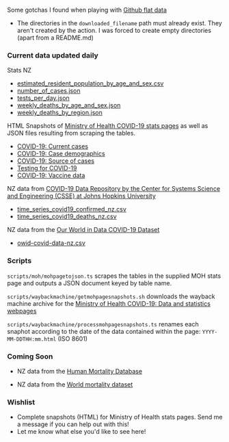 Some gotchas I found when playing with [Github flat data](https://github.com/marketplace/actions/flat-data)

- The directories in the `downloaded_filename` path must already exist. They aren't created by the action. I was forced to create empty directories (apart from a README.md)

### Current data updated daily

Stats NZ

- [estimated_resident_population_by_age_and_sex.csv](/data/statsnz/estimated_resident_population_by_age_and_sex.csv)
- [number_of_cases.json](/data/statsnz/number_of_cases.json)
- [tests_per_day.json](/data/statsnz/tests_per_day.json)
- [weekly_deaths_by_age_and_sex.json](/data/statsnz/weekly_deaths_by_age_and_sex.json)
- [weekly_deaths_by_region.json](/data/statsnz/weekly_deaths_by_region.json)

HTML Snapshots of [Ministry of Health COVID-19 stats pages](https://www.health.govt.nz/covid-19-novel-coronavirus/covid-19-data-and-statistics) as well as JSON files resulting from scraping the tables.

- [COVID-19: Current cases](/moh/covid-19-current-cases)
- [COVID-19: Case demographics](/moh/covid-19-case-demographics)
- [COVID-19: Source of cases](covid-19-source-cases)
- [Testing for COVID-19](testing-covid-19)
- [COVID-19: Vaccine data](covid-19-vaccine-data)

NZ data from [COVID-19 Data Repository by the Center for Systems Science and Engineering (CSSE) at Johns Hopkins University](https://github.com/CSSEGISandData/COVID-19)

- [time_series_covid19_confirmed_nz.csv](/data/jhu-csse/time_series_covid19_confirmed_nz.csv)
- [time_series_covid19_deaths_nz.csv](/data/jhu-csse/time_series_covid19_deaths_nz.csv)

NZ data from the [Our World in Data COVID-19 Dataset](https://github.com/owid/covidP19-data)

- [owid-covid-data-nz.csv](/data/owid/owid-covid-data-nz.csv)


### Scripts

`scripts/moh/mohpagetojson.ts` scrapes the tables in the supplied MOH stats page and outputs a JSON document keyed by table name. 

`scripts/waybackmachine/getmohpagesnapshots.sh` downloads the wayback machine archive for the [Ministry of Health COVID-19: Data and statistics webpages](https://www.health.govt.nz/covid-19-novel-coronavirus/covid-19-data-and-statistics)

`scripts/waybackmachine/processmohpagesnapshots.ts` renames each snaphot according to the date of the data contained within the page: `YYYY-MM-DDTHH:mm.html` (ISO 8601)

### Coming Soon

- NZ data from the [Human Mortality Database](https://www.mortality.org/)

- NZ data from the [World mortality dataset](https://github.com/akarlinsky/world_mortality)

### Wishlist

- Complete snapshots (HTML) for Ministry of Health stats pages. Send me a message if you can help out with this!
- Let me know what else you'd like to see here!
